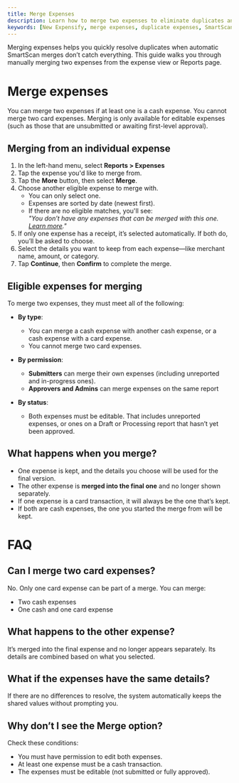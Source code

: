 ```yaml
---
title: Merge Expenses
description: Learn how to merge two expenses to eliminate duplicates and simplify your reports.
keywords: [New Expensify, merge expenses, duplicate expenses, SmartScan, manual merge, combine expenses]
---
```


<div id="new-expensify" markdown="1">

Merging expenses helps you quickly resolve duplicates when automatic SmartScan merges don’t catch everything. This guide walks you through manually merging two expenses from the expense view or Reports page.

# Merge expenses

You can merge two expenses if at least one is a cash expense. You cannot merge two card expenses. Merging is only available for editable expenses (such as those that are unsubmitted or awaiting first-level approval).

## Merging from an individual expense

1. In the left-hand menu, select **Reports > Expenses**
2. Tap the expense you'd like to merge from.
3. Tap the **More** button, then select **Merge**.
4. Choose another eligible expense to merge with. 
   - You can only select one.
   - Expenses are sorted by date (newest first).
   - If there are no eligible matches, you'll see:  
     *"You don’t have any expenses that can be merged with this one. [Learn more](#eligible-expenses)."*
5. If only one expense has a receipt, it’s selected automatically. If both do, you’ll be asked to choose.
6. Select the details you want to keep from each expense—like merchant name, amount, or category.
7. Tap **Continue**, then **Confirm** to complete the merge.

## Eligible expenses for merging

To merge two expenses, they must meet all of the following:

- **By type**:
  - You can merge a cash expense with another cash expense, or a cash expense with a card expense.
  - You cannot merge two card expenses.

- **By permission**:
  - **Submitters** can merge their own expenses (including unreported and in-progress ones).
  - **Approvers and Admins** can merge expenses on the same report 

- **By status**:
  - Both expenses must be editable. That includes unreported expenses, or ones on a Draft or Processing report that hasn’t yet been approved.

## What happens when you merge?

- One expense is kept, and the details you choose will be used for the final version.
- The other expense is **merged into the final one** and no longer shown separately.
- If one expense is a card transaction, it will always be the one that’s kept.
- If both are cash expenses, the one you started the merge from will be kept.

# FAQ

## Can I merge two card expenses?

No. Only one card expense can be part of a merge. You can merge:
- Two cash expenses
- One cash and one card expense

## What happens to the other expense?

It’s merged into the final expense and no longer appears separately. Its details are combined based on what you selected.

## What if the expenses have the same details?

If there are no differences to resolve, the system automatically keeps the shared values without prompting you.

## Why don’t I see the Merge option?

Check these conditions:
- You must have permission to edit both expenses.
- At least one expense must be a cash transaction.
- The expenses must be editable (not submitted or fully approved).

</div>

